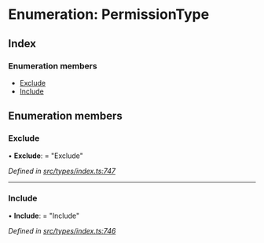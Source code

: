 # Enumeration: PermissionType

## Index

### Enumeration members

* [Exclude](permissiontype.md#exclude)
* [Include](permissiontype.md#include)

## Enumeration members

###  Exclude

• **Exclude**: = "Exclude"

*Defined in [src/types/index.ts:747](https://github.com/PolymathNetwork/polymesh-sdk/blob/44d12f59/src/types/index.ts#L747)*

___

###  Include

• **Include**: = "Include"

*Defined in [src/types/index.ts:746](https://github.com/PolymathNetwork/polymesh-sdk/blob/44d12f59/src/types/index.ts#L746)*
